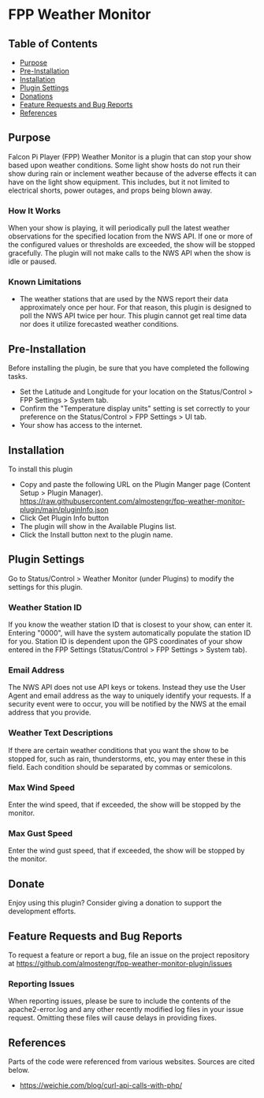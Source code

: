 # FPP Weather Monitor


## Table of Contents

* [Purpose](#purpose)
* [Pre-Installation](#pre-installation)
* [Installation](#installation)
* [Plugin Settings](#plugin-settings)
* [Donations](#donations)
* [Feature Requests and Bug Reports](#feature-requests-and-bug-reports)
* [References](#references)



## Purpose

Falcon Pi Player (FPP) Weather Monitor is a plugin that can stop your show based upon weather
conditions.
Some light show hosts do not run their show during rain or inclement weather because
of the adverse effects it can have on the light show equipment. This includes, but it not
limited to electrical shorts, power outages, and props being blown away.

### How It Works

When your show is playing, it will periodically pull the latest weather observations for the specified
location from the NWS API.
If one or more of the configured values or thresholds are exceeded, the show will be stopped gracefully.
The plugin will not make calls to the NWS API when the show is idle or paused.

### Known Limitations

* The weather stations that are used by the NWS report their data approximately once per hour.
For that reason, this plugin is designed to poll the NWS API twice per hour. This plugin cannot get real
time data nor does it utilize forecasted weather conditions.



## Pre-Installation

Before installing the plugin, be sure that you have completed the following tasks.

* Set the Latitude and Longitude for your location on the Status/Control > FPP Settings > System tab.
* Confirm the "Temperature display units" setting is set correctly to your preference on the Status/Control > FPP Settings > UI tab.
* Your show has access to the internet.



## Installation

To install this plugin

* Copy and paste the following URL on the Plugin Manger page (Content Setup > Plugin Manager).
https://raw.githubusercontent.com/almostengr/fpp-weather-monitor-plugin/main/pluginInfo.json
* Click Get Plugin Info button
* The plugin will show in the Available Plugins list.
* Click the Install button next to the plugin name.



## Plugin Settings

Go to Status/Control > Weather Monitor (under Plugins) to modify the settings for this plugin.

### Weather Station ID

If you know the weather station ID that is closest to your show, can enter it. Entering "0000",
will have the system automatically populate the station ID for you. Station ID is dependent upon the
GPS coordinates of your show entered in the FPP Settings (Status/Control > FPP Settings > System tab).

### Email Address

The NWS API does not use API keys or tokens. Instead they use the User Agent and email address as the
way to uniquely identify your requests. If a security event were to occur, you will be notified by the NWS
at the email address that you provide.

### Weather Text Descriptions

If there are certain weather conditions that you want the show to be stopped for, such as rain, thunderstorms, etc, you may
enter these in this field. Each condition should be separated by commas or semicolons.

### Max Wind Speed

Enter the wind speed, that if exceeded, the show will be stopped by the monitor.

### Max Gust Speed

Enter the wind gust speed, that if exceeded, the show will be stopped by the monitor.



## Donate

Enjoy using this plugin? Consider giving a donation to support the development efforts.



## Feature Requests and Bug Reports

To request a feature or report a bug, file an issue on the project repository at
https://github.com/almostengr/fpp-weather-monitor-plugin/issues

### Reporting Issues

When reporting issues, please be sure to include the contents of the apache2-error.log and any other recently
modified log files in your issue request. Omitting these files will cause delays in providing fixes.



## References

Parts of the code were referenced from various websites. Sources are cited below.

* https://weichie.com/blog/curl-api-calls-with-php/
